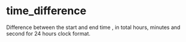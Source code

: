 # time_difference
Difference between the start and end time , in total hours, minutes and second for 24 hours clock format.
